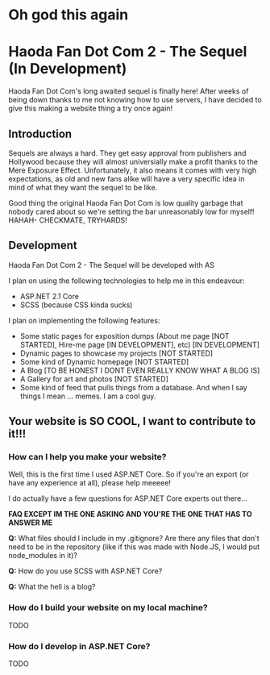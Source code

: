 # Oh god this again

# Haoda Fan Dot Com 2 - The Sequel (In Development) 
Haoda Fan Dot Com's long awaited sequel is finally here! After weeks of being down thanks to me not knowing how to use servers, I have decided to give this making a website thing a try once again! 

## Introduction

Sequels are always a hard. They get easy approval from publishers and Hollywood because they will almost universially make a profit thanks to the Mere Exposure Effect. Unfortunately, it also means it comes with very high expectations, as old and new fans alike will have a very specific idea in mind of what they want the sequel to be like.

Good thing the original Haoda Fan Dot Com is low quality garbage that nobody cared about so we're setting the bar unreasonably low for myself! HAHAH- CHECKMATE, TRYHARDS!

## Development

Haoda Fan Dot Com 2 - The Sequel will be developed with AS

I plan on using the following technologies to help me in this endeavour:
- ASP.NET 2.1 Core
- SCSS (because CSS kinda sucks)

I plan on implementing the following features:
- Some static pages for exposition dumps (About me page [NOT STARTED], Hire-me page [IN DEVELOPMENT], etc) [IN DEVELOPMENT]
- Dynamic pages to showcase my projects [NOT STARTED]
- Some kind of Dynamic homepage [NOT STARTED]
- A Blog [TO BE HONEST I DONT EVEN REALLY KNOW WHAT A BLOG IS]
- A Gallery for art and photos [NOT STARTED]
- Some kind of feed that pulls things from a database. And when I say things I mean ... memes. I am a cool guy.

## Your website is SO COOL, I want to contribute to it!!!

### How can I help you make your website? 

Well, this is the first time I used ASP.NET Core. So if you're an export (or have any experience at all), please help meeeee! 

I do actually have a few questions for ASP.NET Core experts out there... 

**FAQ EXCEPT IM THE ONE ASKING AND YOU'RE THE ONE THAT HAS TO ANSWER ME**

**Q:** What files should I include in my .gitignore? Are there any files that don't need to be in the repository (like if this was made with Node.JS, I would put node_modules in it)? 

**Q:** How do you use SCSS with ASP.NET Core? 

**Q:** What the hell is a blog?

### How do I build your website on my local machine?

TODO

### How do I develop in ASP.NET Core?

TODO
